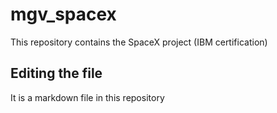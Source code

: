 # mgv_spacex
This repository contains the SpaceX project (IBM certification)
## Editing the file
It is a markdown file in this repository
